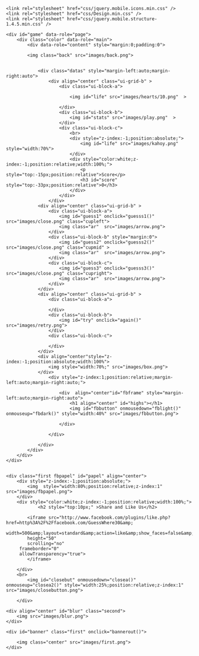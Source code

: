<!DOCTYPE html>
<html>
<head>

	<link rel="stylesheet" href="css/jquery.mobile.icons.min.css" />
	<link rel="stylesheet" href="css/Design.min.css" />
	<link rel="stylesheet" href="css/jquery.mobile.structure-1.4.5.min.css" />
<style>
body
	{
	margin:0;
	}

@-webkit-keyframes out
	{
		0% {top:30px;}
		30% {top:60px;}
		50% {transform:rotate(-80deg) scale(0.8,0.8);}
		100% {top:-1000px;transform:rotate(-5000)}
	}

@keyframes out
	{
		0% {top:30px;}
		30% {top:60px;}
		50% {transform:rotate(-80deg) scale(0.8,0.8);}
		100% {top:-1000px;transform:rotate(-5000)}
	}

	@-webkit-keyframes out2
	{
		0% {top:30%;}
		30% {transform:rotate(-80deg) scale(0.8,0.8);}
		100% {top:-1000px;transform:rotate(-5000deg)}
	}
		@keyframes out2
	{
		0% {top:30%;}
		30% {transform:rotate(-80deg) scale(0.8,0.8);}
		100% {top:-1000px;transform:rotate(-5000deg)}
	}
@-webkit-keyframes in
	{
		0% {top:-1000px;transform:rotate(-5000)}
		30% {transform:rotate(-80deg) scale(0.1,0.1);}
		50% {top:60px;}
		100% {top:30%;transform:rotate(0deg) scale(1,1);}
	}
@keyframes in
	{
		0% {top:-1000px;transform:rotate(-5000)}
		30% {transform:rotate(-80deg) scale(0.5,0.5);}
		50% {top:60px;}
		100% {top:30%;transform:rotate(0deg) scale(1,1);}
	}
@-webkit-keyframes shuffle1
	{
	0% {left:0px;}
	10% {left:300px}
	20% {left:-150px}
	30% {left:150px}
	40% {left:-150px}
	50% {left:150px}
	60% {left:-150px}
	70% {left:150px}
	80% {left:-150px}
	90% {left:150px}
	100% {left:0px}
	}
@keyframes shuffle1
	{
	0% {left:0px;}
	10% {left:300px}
	20% {left:-150px}
	30% {left:150px}
	40% {left:-150px}
	50% {left:150px}
	60% {left:-150px}
	70% {left:150px}
	80% {left:-150px}
	90% {left:150px}
	100% {left:0px}
	}

@-webkit-keyframes shuffle2
	{
	0% {right:0px;}
	10% {right:300px;}
	20% {right:-150px;}
	30% {right:150px;}
	40% {right:-150px;}
	50% {right:150px;}
	60% {right:-150px;}
	70% {right:150px;}
	80% {right:-150px;}
	90% {right:150px;}
	100% {right:0px;}
	}
@keyframes shuffle2
	{
	0% {right:0px;}
	10% {right:300px;}
	20% {right:-150px;}
	30% {right:150px;}
	40% {right:-150px;}
	50% {right:150px;}
	60% {right:-150px;}
	70% {right:150px;}
	80% {right:-150px;}
	90% {right:150px;}
	100% {right:0px;}
	}
@-webkit-keyframes arrows
	{
	from {transform:scale(1.1,1.1) rotate(10deg);}
	to {transform:scale(1,1) rotate(0deg);}
	}
@keyframes arrows
	{
	from {transform:scale(1.1,1.1) rotate(10deg);}
	to {transform:scale(1,1) rotate(0deg);}
	}
@-webkit-keyframes arrow
	{
	from {transform:scale(1,1)}
	to {transform:scale(0.9,0.9)}
	}
@keyframes arrow
	{
	from {transform:scale(1,1)}
	to {transform:scale(0.9,0.9)}
	}
@-webkit-keyframes banner
	{
	from {transform:scale(0.9,0.9)}
	to {transform:scale(1,1)}
	}
@keyframes banner
	{
	from {transform:scale(0.9,0.9)}
	to {transform:scale(1,1)}
	}
@-webkit-keyframes bannerwave
	{
	from {top:0px;)}
	to {top:20px;}
	}
@keyframes bannerwave
	{
	from {top:0px;)}
	to {top:20px;}
	}
#try
	{
	-webkit-animation:arrows 0.3s;
	animation:arrows 0.3s;
	}
.ar
	{
	-webkit-animation:arrow 1s alternate infinite;
	 animation:arrow 1s alternate infinite;
	}
h1,h2
	{
	color:white;
	}
.color
	{
	background-color:#694b28;
	}
#game
	{
	background-color:rgba(249, 249, 249, 0);
	}
img 
	{
		margin-left:auto;
		margin-right:auto;
		width:100%;
	}
.back
	{
		width:100%;
		position:fixed;
		z-index:-1;
	}
.first
	{
		margin-left:auto;
		margin-right:auto;
		-webkit-animation:banner 0.3s;
		animation:banner 0.3s;
		width:100%;
		position:absolute;
		z-index:3;
		top:30px;
	}
.second
	{

		width:100%;
		position:fixed;
		z-index:2;
	}
.datas
	{
		width:100%;
		position:absolute;
		z-index:1;
	}
.cupleft
	{
	position:relative;
	-webkit-animation: shuffle1 1s;
	 animation: shuffle1 1s;
	}
.cupright
	{
	position:relative;
	-webkit-animation: shuffle2 0.7s;
	 animation: shuffle2 0.7s;
	}
.cupmid
	{
	position:relative;
	-webkit-animation: shuffle1 0.4s;
	 animation: shuffle1 0.4s;
	}
.fbframe
	{
	align:center;
	margin-left:auto;
	margin-right:auto;
	width:5em;
	}
.fbpapels
	{
	top:-1000px;
	position:absolute;
	}

</style>
<script src="js/jquery-1.11.1.min.js"></script>
<script src="js/cordova-1.5.js"></script>
<script src="js/jquery.mobile-1.4.5.min.js"></script>
<script>
var control=1;
var inputguess=0;
var trys=10;
var score=0;
document.getElementById('score').innerHTML=score;

function life(){
	var lifes=document.getElementById('life');
	switch(trys)
	{
		case 1:
			lifes.setAttribute("src","images/hearts/1.png"); break;
		case 2:
			lifes.setAttribute("src","images/hearts/2.png"); break;
		case 3:
			lifes.setAttribute("src","images/hearts/3.png"); break;
		case 4:
			lifes.setAttribute("src","images/hearts/4.png"); break;
		case 5:
			lifes.setAttribute("src","images/hearts/5.png"); break;
		case 6:
			lifes.setAttribute("src","images/hearts/6.png"); break;
		case 7:
			lifes.setAttribute("src","images/hearts/7.png"); break;
		case 8:
			lifes.setAttribute("src","images/hearts/8.png"); break;
		case 9:
			lifes.setAttribute("src","images/hearts/9.png"); break;
		case 10:
			lifes.setAttribute("src","images/hearts/10.png"); break;
		
	}

}
function guesss1()
{
	if(control==1)
	{
	control=0;
	inputguess=0;
	chck();
	}
}
function guesss2()
{
	if(control==1)
	{
	control=0;
	inputguess=1;
	chck();
	}
}
function guesss3()
{
	if(control==1)
	{
	control=0;
	inputguess=2;
	chck();
	}
}
function cup1()
	{
			var image1=document.getElementById('guess1');
			var image2=document.getElementById('guess2');
			var image3=document.getElementById('guess3');
				image1.setAttribute("src","images/open.png");
				image2.setAttribute("src","images/none.png");
				image3.setAttribute("src","images/none.png");
	}
function cup2()
	{
			var image1=document.getElementById('guess1');
			var image2=document.getElementById('guess2');
			var image3=document.getElementById('guess3');
				image1.setAttribute("src","images/none.png");
				image2.setAttribute("src","images/open.png");
				image3.setAttribute("src","images/none.png");
				
	}
function cup3()
	{
			var image1=document.getElementById('guess1');
			var image2=document.getElementById('guess2');
			var image3=document.getElementById('guess3');
				image1.setAttribute("src","images/none.png");
				image2.setAttribute("src","images/none.png");
				image3.setAttribute("src","images/open.png");
	
	}
function chck(){
	var randNum = Math.floor(Math.random()*3);
	if(randNum==0)
		{
		cup1();
		}
	else if(randNum==1)
		{
		cup2();	
		}
	else if(randNum==2)
		{
		cup3();
		}

	if(inputguess==randNum)
	{
	
	
		document.getElementById('stats').setAttribute("src","images/correct.png");
		score=score+1;
		document.getElementById('score').innerHTML=score;
		if(trys<10)
		{
		trys=trys+1;
		}
		

	}	
	else {
		trys=trys-1;
		

		document.getElementById('stats').setAttribute("src","images/wrong.png");
	}
		

		
		
	var highs=localStorage.getItem("highscore");
	if(score>highs){localStorage.setItem("highscore",score);}
		$("#try").show();
		$(".ar").hide();
		document.getElementById('highs').innerHTML = "High Score: " + highs;
		
		if(trys==0)
		{
		var res=confirm("Total score : " + score + ". Restart the game?");
			if(res==true)
				{
				trys=10;
				score=0;
				document.getElementById('score').innerHTML=score;
				$("#try").hide();
				$(".ar").show();
				again();
				}
			else
			{
				
		
				bannerin();
			}
		}
		life();
}


function again()
{
		control=1;
			var image1=document.getElementById('guess1');
			var image2=document.getElementById('guess2');
			var image3=document.getElementById('guess3');

		
			$("#try").hide(2,function(){
				image1.setAttribute("style","-webkit-animation: shuffle2 1s;animation: shuffle2 1s;");
				image2.setAttribute("style","-webkit-animation: shuffle2 0.6s;animation: shuffle2 0.6s;");
				image3.setAttribute("style","-webkit-animation: shuffle2 0.8s;animation: shuffle2 0.8s;");
				
				$(".ar").show(0,function(){
				image1.setAttribute("src","images/close.png");
				image2.setAttribute("src","images/close.png");
				image3.setAttribute("src","images/close.png");
			});
			document.getElementById('stats').setAttribute("src","images/play.png");
			});
		

				

}
function bannerout()
	{
		document.getElementById('banner').setAttribute("style","-webkit-animation:out 1.1s;animation: out 1.1s;");
		$("#blur").hide();
		var myInterval=setInterval(function(){
		$("#banner").hide();
				trys=10;
				score=0;
				$("#try").hide();
				$(".ar").show();


			control=1;
			clearInterval(myInterval);
		},500);
		
	}
function bannerin()
	{	
		
		$("#blur").show();
		document.getElementById('banner').setAttribute("style","-webkit-animation:in 0.5s;animation:in 0.5s");
		$("#banner").show();
		
	}
function fblight()
	{
		document.getElementById('fbbutton').setAttribute("src","images/fbbuttonhover.png");

	}
function fbdark()
	{
		document.getElementById('fbbutton').setAttribute("src","images/fbbutton.png");		
		$("#blur").show();
		$("#papel").show();
		document.getElementById('papel').setAttribute("style","-webkit-animation:in 0.5s;animation:in 0.5s;top:30%");
	}
function closea()
	{
		document.getElementById('closebut').setAttribute("src","images/closebuttonlight.png");
		
	}
function closea2()
	{	
		$("#blur").hide();
		document.getElementById('papel').setAttribute("style","-webkit-animation:out2 1.1s;animation: out2 1.1s;");
			var myIntervals=setInterval(function(){
		$("#papel").hide();
		

			clearInterval(myIntervals);
		},500);
		
	
		document.getElementById('closebut').setAttribute("src","images/closebutton.png");

	}

</script>
<script id="tinyhippos-injected">if (window.top.ripple) { window.top.ripple("bootstrap").inject(window, document); }</script><head><meta http-equiv="Content-Type" content="text/html; charset=windows-1252">

</head>

<body>

	<div id="game" data-role="page">
		<div class="color" data-role="main">
			<div data-role="content" style="margin:0;padding:0">
			
			<img class="back" src="images/back.png">
			
			
				<div class="datas" style="margin-left:auto;margin-right:auto">
					<div align="center" class="ui-grid-b" > 
						<div class="ui-block-a">
							
							<img id="life" src="images/hearts/10.png"  >
					
						</div>
						<div class="ui-block-b">
							<img id="stats" src="images/play.png"  >
						</div>
						<div class="ui-block-c">
							<br>
							<div style="z-index:-1;position:absolute;">
								<img id="life" src="images/kahoy.png" style="width:70%">
							</div>
							<div style="color:white;z-index:-1;position:relative;width:100%;">
								<p style="top:-15px;position:relative">Score</p>
								<h3 id="score" style="top:-33px;position:relative">0</h3>
							</div>
						</div>
					</div>
				<div align="center" class="ui-grid-b" > 
					<div class="ui-block-a">
						<img id="guess1" onclick="guesss1()" src="images/close.png" class="cupleft">
						<img class="ar"  src="images/arrow.png">
					</div>
					<div class="ui-block-b" style="margin:0">
						<img id="guess2" onclick="guesss2()" src="images/close.png" class="cupmid" >
						<img class="ar"  src="images/arrow.png">
					</div>
					<div class="ui-block-c">
						<img id="guess3" onclick="guesss3()" src="images/close.png" class="cupright">
						<img class="ar"  src="images/arrow.png">
					</div>
				</div>
				<div align="center" class="ui-grid-b" > 
					<div class="ui-block-a">
				
					</div>
					<div class="ui-block-b">
						<img id="try" onclick="again()" src="images/retry.png">
					</div>
					<div class="ui-block-c">
					
					</div>
				</div>
				<div align="center"style="z-index:-1;position:absolute;width:100%">
					<img style="width:70%;" src="images/box.png">
				</div>
					<div style="z-index:1;position:relative;margin-left:auto;margin-right:auto;">
						
						<div  align="center"id="fbframe" style="margin-left:auto;margin-right:auto">
							<h1 align="center" id="highs"></h1>
							<img id="fbbutton" onmousedown="fblight()" onmouseup="fbdark()" style="width:40%" src="images/fbbutton.png">
									
						</div>		
							
					</div>		
		
				</div>
			</div>
		</div>
	</div>
	

	<div class="first fbpapel" id="papel" align="center">
		<div style="z-index:-1;position:absolute;">
			<img  style="width:80%;position:relative;z-index:1" src="images/fbpapel.png">
		</div>
		<div style="color:white;z-index:-1;position:relative;width:100%;">
				<h2 style="top:10px;" >Share and Like Us</h2>

			<iframe src="http://www.facebook.com/plugins/like.php?href=http%3A%2F%2Ffacebook.com/GuessWhere30&amp;
			width=500&amp;layout=standard&amp;action=like&amp;show_faces=false&amp;share=true&amp;height=15"
			height="50"
			scrolling="no"
	     frameborder="0"
	     allowTransparency="true">
			</iframe>
																	
		</div>
		<br>
			<img id="closebut" onmousedown="closea()" onmouseup="closea2()" style="width:25%;position:relative;z-index:1" src="images/closebutton.png">
				
		</div>
									
	<div align="center" id="blur" class="second">
		<img src="images/blur.png">
	</div>
									
	<div id="banner" class="first" onclick="bannerout()">
								
		<img class="center" src="images/first.png">
	</div>
							
</body>
<script>
var highs=localStorage.getItem("highscore");
document.getElementById('highs').innerHTML = "High Score: " + highs;
$("#try").hide();

	$("#try").click(function(){
				$("img#guess1").css({"-webkit-animation":"shuffle1 0.3s","animation":"shuffle1 0.3s"});
				$("img#guess2").css({"-webkit-animation":"shuffle2 0.3s","animation":"shuffle1 0.3s"});
				$("img#guess3").css({"-webkit-animation":"shuffle2 0.3s","animation":"shuffle1 0.3s"});
document.getElementById('score').innerHTML=score;
});

	$("#papel").hide();

</script>
</html>
